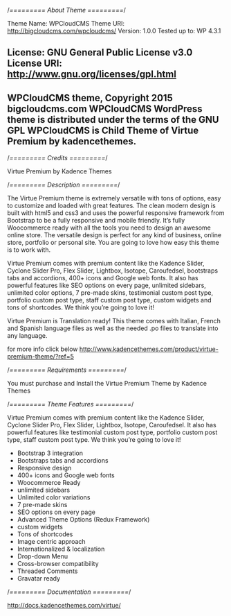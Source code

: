 /*========= About Theme =========*/

Theme Name: WPCloudCMS
Theme URI: http://bigcloudcms.com/wpcloudcms/
Version: 1.0.0
Tested up to: WP 4.3.1

License: GNU General Public License v3.0
License URI: http://www.gnu.org/licenses/gpl.html
-------------------------------------------------------
WPCloudCMS theme, Copyright 2015 bigcloudcms.com
WPCloudCMS WordPress theme is distributed under the terms of the GNU GPL
WPCloudCMS is Child Theme of Virtue Premium by kadencethemes.
-------------------------------------------------------

/*========= Credits =========*/

Virtue Premium by Kadence Themes


/*========= Description =========*/

The Virtue Premium theme is extremely versatile with tons of options, easy to customize and loaded with great features. The clean modern design is built with html5 and css3 and uses the powerful responsive framework from Bootstrap to be a fully responsive and mobile friendly. It’s fully Woocommerce ready with all the tools you need to design an awesome online store. The versatile design is perfect for any kind of business, online store, portfolio or personal site.  You are going to love how easy this theme is to work with.

Virtue Premium comes with premium content like the Kadence Slider, Cyclone Slider Pro, Flex Slider, Lightbox, Isotope, Caroufedsel, bootstraps tabs and accordions, 400+ icons and Google web fonts. It also has powerful features like SEO options on every page, unlimited sidebars, unlimited color options, 7 pre-made skins, testimonial custom post type, portfolio custom post type, staff custom post type, custom widgets and tons of shortcodes. We think you’re going to love it!

Virtue Premium is Translation ready! This theme comes with Italian, French and Spanish language files as well as the needed .po files to translate into any language.

for more info click below 
http://www.kadencethemes.com/product/virtue-premium-theme/?ref=5

/*========= Requirements =========*/

You must purchase and Install the Virtue Premium Theme by Kadence Themes

/*========= Theme Features =========*/

Virtue Premium comes with premium content like the Kadence Slider, Cyclone Slider Pro, Flex Slider, Lightbox, Isotope, Caroufedsel. It also has powerful features like testimonial custom post type, portfolio custom post type, staff custom post type. We think you’re going to love it!

* Bootstrap 3 integration 
* Bootstraps tabs and accordions
* Responsive design
* 400+ icons and Google web fonts
* Woocommerce Ready
* unlimited sidebars
* Unlimited color variations
* 7 pre-made skins
* SEO options on every page
* Advanced Theme Options (Redux Framework)
* custom widgets
* Tons of shortcodes
* Image centric approach
* Internationalized & localization
* Drop-down Menu
* Cross-browser compatibility
* Threaded Comments
* Gravatar ready

/*========= Documentation =========*/

http://docs.kadencethemes.com/virtue/
